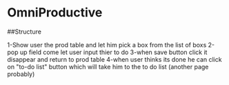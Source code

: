 # OmniProductive

##Structure

1-Show user the prod table and let him pick a box from the list of boxs 
2-pop up field come let user input thier to do 
3-when save button click it disappear and return to prod table 
4-when user thinks its done he can click on "to-do list" button which will take him to the to do list (another page probably)
